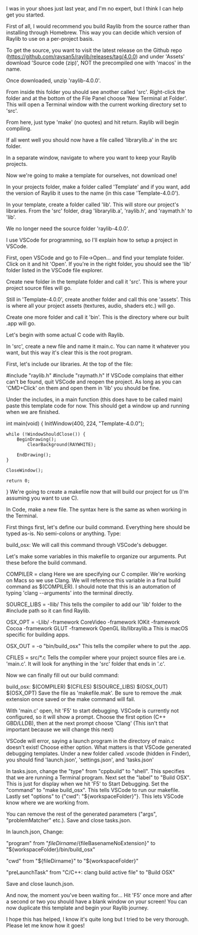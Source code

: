 I was in your shoes just last year, and I'm no expert, but I think I can help get you started.

First of all, I would recommend you build Raylib from the source rather than installing through Homebrew. This way you can decide which version of Raylib to use on a per-project basis.

To get the source, you want to visit the latest release on the Github repo (https://github.com/raysan5/raylib/releases/tag/4.0.0) and under 'Assets' download 'Source code (zip)', NOT the precompiled one with 'macos' in the name.

Once downloaded, unzip 'raylib-4.0.0'.

From inside this folder you should see another called 'src'. Right-click the folder and at the bottom of the File Panel choose 'New Terminal at Folder'. This will open a Terminal window with the current working directory set to 'src'.

From here, just type 'make' (no quotes) and hit return. Raylib will begin compiling.

If all went well you should now have a file called 'librarylib.a' in the src folder.

In a separate window, navigate to where you want to keep your Raylib projects.

Now we're going to make a template for ourselves, not download one!

In your projects folder, make a folder called 'Template' and if you want, add the version of Raylib it uses to the name (in this case 'Template-4.0.0').

In your template, create a folder called 'lib'. This will store our project's libraries. From the 'src' folder, drag 'librarylib.a', 'raylib.h', and 'raymath.h' to 'lib'.

We no longer need the source folder 'raylib-4.0.0'.

I use VSCode for programming, so I'll explain how to setup a project in VSCode.

First, open VSCode and go to File->Open... and find your template folder. Click on it and hit 'Open'. If you're in the right folder, you should see the 'lib' folder listed in the VSCode file explorer.

Create new folder in the template folder and call it 'src'. This is where your project source files will go.

Still in 'Template-4.0.0', create another folder and call this one 'assets'. This is where all your project assets (textures, audio, shaders etc.) will go.

Create one more folder and call it 'bin'. This is the directory where our built .app will go.

Let's begin with some actual C code with Raylib.

In 'src', create a new file and name it main.c. You can name it whatever you want, but this way it's clear this is the root program.

First, let's include our libraries. At the top of the file:

#include "raylib.h"
#include "raymath.h"
If VSCode complains that either can't be found, quit VSCode and reopen the project. As long as you can 'CMD+Click' on them and open them in 'lib' you should be fine.

Under the includes, in a main function (this does have to be called main) paste this template code for now. This should get a window up and running when we are finished.

int main(void) { 
    InitWindow(400, 224, "Template-4.0.0");

    while (!WindowShouldClose()) {
        BeginDrawing();
            ClearBackground(RAYWHITE);
    
        EndDrawing();
    }
    
    CloseWindow();
    
    return 0;
}
We're going to create a makefile now that will build our project for us (I'm assuming you want to use C).

In Code, make a new file. The syntax here is the same as when working in the Terminal.

First things first, let's define our build command. Everything here should be typed as-is. No semi-colons or anything. Type:

build_osx:
We will call this command through VSCode's debugger.

Let's make some variables in this makefile to organize our arguments. Put these before the build command.

COMPILER = clang
Here we are specifying our C compiler. We're working on Macs so we use Clang. We will reference this variable in a final build command as $(COMPILER). I should note that this is an automation of typing 'clang --arguments' into the terminal directly.

SOURCE_LIBS = -Ilib/
This tells the compiler to add our 'lib' folder to the #include path so it can find Raylib.

OSX_OPT = -Llib/ -framework CoreVideo -framework IOKit -framework Cocoa -framework GLUT -framework OpenGL lib/libraylib.a
This is macOS specific for building apps.

OSX_OUT = -o "bin/build_osx"
This tells the compiler where to put the .app.

CFILES = src/*.c
Tells the compiler where your project source files are i.e. 'main.c'. It will look for anything in the 'src' folder that ends in '.c'.

Now we can finally fill out our build command:

build_osx: 
    $(COMPILER) $(CFILES) $(SOURCE_LIBS) $(OSX_OUT) $(OSX_OPT)
Save the file as 'makefile.mak'. Be sure to remove the .mak extension once saved or the make command will fail.

With 'main.c' open, hit 'F5' to start debugging. VSCode is currently not configured, so it will show a prompt. Choose the first option (C++ GBD/LLDB), then at the next prompt choose 'Clang' (This isn't that important because we will change this next)

VSCode will error, saying a launch program in the directory of main.c doesn't exist! Choose either option. What matters is that VSCode generated debugging templates. Under a new folder called .vscode (hidden in Finder), you should find 'launch.json', 'settings.json', and 'tasks.json'

In tasks.json, change the "type" from "cppbuild" to "shell". This specifies that we are running a Terminal program. Next set the "label" to "Build OSX". This is just for display when we hit 'F5' to Start Debugging. Set the "command" to "make build_osx". This tells VSCode to run our makefile. Lastly set "options" to {"cwd": "${workspaceFolder}"}. This lets VSCode know where we are working from.

You can remove the rest of the generated parameters ("args", "problemMatcher" etc.). Save and close tasks.json.

In launch.json, Change:

"program" from "${fileDirname}/${fileBasenameNoExtension}" to "${workspaceFolder}/bin/build_osx"

"cwd" from "${fileDirname}" to "${workspaceFolder}"

"preLaunchTask" from "C/C++: clang build active file" to "Build OSX"

Save and close launch.json.

And now, the moment you've been waiting for... Hit 'F5' once more and after a second or two you should have a blank window on your screen! You can now duplicate this template and begin your Raylib journey.

I hope this has helped, I know it's quite long but I tried to be very thorough. Please let me know how it goes!